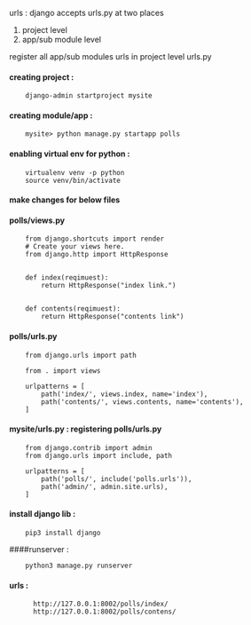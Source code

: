 urls : django accepts urls.py at two places

1. project level
2. app/sub module level

register all app/sub modules urls in project level urls.py



#### creating project : 
        
        django-admin startproject mysite

#### creating module/app : 
        
        mysite> python manage.py startapp polls



#### enabling virtual env for python : 

        virtualenv venv -p python
        source venv/bin/activate


#### make changes for below files

#### polls/views.py

        from django.shortcuts import render
        # Create your views here.
        from django.http import HttpResponse


        def index(reqimuest):
            return HttpResponse("index link.")


        def contents(reqimuest):
            return HttpResponse("contents link")




#### polls/urls.py

        from django.urls import path

        from . import views

        urlpatterns = [
            path('index/', views.index, name='index'),
            path('contents/', views.contents, name='contents'),
        ]


#### mysite/urls.py : registering polls/urls.py

        from django.contrib import admin
        from django.urls import include, path

        urlpatterns = [
            path('polls/', include('polls.urls')),
            path('admin/', admin.site.urls),
        ]



#### install django lib : 

        pip3 install django



####runserver : 

        python3 manage.py runserver


#### urls : 
          http://127.0.0.1:8002/polls/index/
          http://127.0.0.1:8002/polls/contens/
